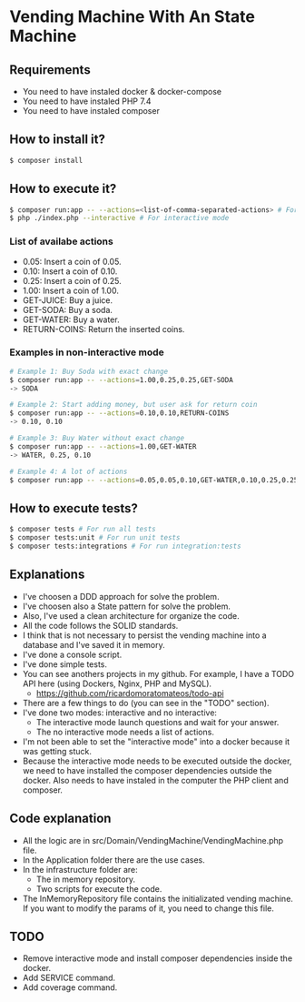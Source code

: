 # Vending Machine With An State Machine

## Requirements
* You need to have instaled docker & docker-compose
* You need to have instaled PHP 7.4
* You need to have instaled composer

## How to install it?
```bash
$ composer install
```
## How to execute it?
```bash
$ composer run:app -- --actions=<list-of-comma-separated-actions> # For non-interactive mode
$ php ./index.php --interactive # For interactive mode
```

### List of availabe actions
* 0.05: Insert a coin of 0.05.
* 0.10: Insert a coin of 0.10.
* 0.25: Insert a coin of 0.25.
* 1.00: Insert a coin of 1.00.
* GET-JUICE: Buy a juice.
* GET-SODA: Buy a soda.
* GET-WATER: Buy a water.
* RETURN-COINS: Return the inserted coins.

### Examples in non-interactive mode
```bash
# Example 1: Buy Soda with exact change
$ composer run:app -- --actions=1.00,0.25,0.25,GET-SODA
-> SODA

# Example 2: Start adding money, but user ask for return coin
$ composer run:app -- --actions=0.10,0.10,RETURN-COINS
-> 0.10, 0.10

# Example 3: Buy Water without exact change
$ composer run:app -- --actions=1.00,GET-WATER
-> WATER, 0.25, 0.10

# Example 4: A lot of actions
$ composer run:app -- --actions=0.05,0.05,0.10,GET-WATER,0.10,0.25,0.25,GET-WATER 
```

## How to execute tests?
```bash
$ composer tests # For run all tests
$ composer tests:unit # For run unit tests
$ composer tests:integrations # For run integration:tests
```

## Explanations
* I've choosen a DDD approach for solve the problem.
* I've choosen also a State pattern for solve the problem.
* Also, I've used a clean architecture for organize the code.
* All the code follows the SOLID standards.
* I think that is not necessary to persist the vending machine into a database and I've saved it in memory.
* I've done a console script.
* I've done simple tests.
* You can see anothers projects in my github. For example, I have a TODO API here (using Dockers, Nginx, PHP and MySQL).
    * https://github.com/ricardomoratomateos/todo-api
* There are a few things to do (you can see in the "TODO" section).
* I've done two modes: interactive and no interactive:
    * The interactive mode launch questions and wait for your answer.
    * The no interactive mode needs a list of actions.
* I'm not been able to set the "interactive mode" into a docker because it was getting stuck.
* Because the interactive mode needs to be executed outside the docker, we need to have installed the composer dependencies outside the docker. Also needs to have instaled in the computer the PHP client and composer.

## Code explanation
* All the logic are in src/Domain/VendingMachine/VendingMachine.php file.
* In the Application folder there are the use cases.
* In the infrastructure folder are:
    * The in memory repository.
    * Two scripts for execute the code.
* The InMemoryRepository file contains the initializated vending machine. If you want to modify the params of it, you need to change this file.

## TODO
* Remove interactive mode and install composer dependencies inside the docker.
* Add SERVICE command.
* Add coverage command.
